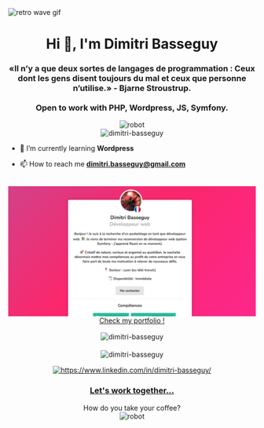 <img src="https://thumbs.gfycat.com/ElementaryTinyAmericansaddlebred-size_restricted.gif" alt="retro wave gif" width="900" height="500"/>

<h1 align="center">Hi 👋, I'm Dimitri Basseguy</h1>
<h3 align="center">«Il n’y a que deux sortes de langages de programmation : Ceux dont les gens disent toujours du mal et ceux que personne n’utilise.» - Bjarne Stroustrup. <br><br>Open to work with PHP, Wordpress, JS, Symfony.</h3>
<p align="center"> <img src="https://thumbs.gfycat.com/BlaringAdeptAyeaye-small.gif" alt="robot" width="50" height="50"/><br><img src="https://komarev.com/ghpvc/?username=dimitri-basseguy" alt="dimitri-basseguy" /></p>

- 🌱 I’m currently learning **Wordpress**


- 📫 How to reach me **dimitri.basseguy@gmail.com**
<br>
<a href="https://www.dimitri-basseguy.fr"><img align="right" alt="GIF" src="https://github.com/Dimitri-Basseguy/portfolio-v2/raw/master/src/img/twitter-capture.png?raw=true" /></a>

<p align="center"><a href="https://www.dimitri-basseguy.fr">Check my portfolio !</a></p>
<p align="center">
<img align="center" src="https://github-readme-stats.vercel.app/api/top-langs/?username=dimitri-basseguy&layout=compact&hide=html&theme=radical" alt="dimitri-basseguy" />
<br><br>
<img align="center" src="https://github-readme-stats.vercel.app/api?username=dimitri-basseguy&show_icons=true&theme=radical" alt="dimitri-basseguy" /></p>

<p align="center">
<a href="https://www.linkedin.com/in/dimitri-basseguy/" target="blank"><img align="center" src="https://cdn.jsdelivr.net/npm/simple-icons@3.0.1/icons/linkedin.svg" alt="https://www.linkedin.com/in/dimitri-basseguy/" height="30" width="30" /></a>
</p>


<h3 align="center"><a href="https://www.malt.fr/profile/dimitribasseguy">Let's work together...</a></h3>
<p align="center">How do you take your coffee?<br>
<img src="https://i.pinimg.com/originals/98/31/49/983149ad86716e2ae167f49c4faa0d0e.gif" alt="robot" width="100" height="100"/></p>

